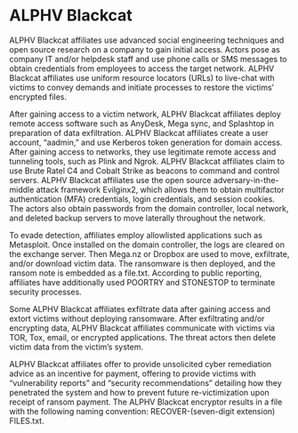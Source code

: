 # ALPHV Blackcat

ALPHV Blackcat affiliates use advanced social engineering techniques and open source research on a company to gain initial access. Actors pose as company IT and/or helpdesk staff and use phone calls or SMS messages to obtain credentials from employees to access the target network. ALPHV Blackcat affiliates use uniform resource locators (URLs) to live-chat with victims to convey demands and initiate processes to restore the victims’ encrypted files.

After gaining access to a victim network, ALPHV Blackcat affiliates deploy remote access software such as AnyDesk, Mega sync, and Splashtop in preparation of data exfiltration. ALPHV Blackcat affiliates create a user account, “aadmin,” and use Kerberos token generation for domain access. After gaining access to networks, they use legitimate remote access and tunneling tools, such as Plink and Ngrok. ALPHV Blackcat affiliates claim to use Brute Ratel C4 and Cobalt Strike as beacons to command and control servers. ALPHV Blackcat affiliates use the open source adversary-in-the-middle attack framework Evilginx2, which allows them to obtain multifactor authentication (MFA) credentials, login credentials, and session cookies. The actors also obtain passwords from the domain controller, local network, and deleted backup servers to move laterally throughout the network.

To evade detection, affiliates employ allowlisted applications such as Metasploit. Once installed on the domain controller, the logs are cleared on the exchange server. Then Mega.nz or Dropbox are used to move, exfiltrate, and/or download victim data. The ransomware is then deployed, and the ransom note is embedded as a file.txt. According to public reporting, affiliates have additionally used POORTRY and STONESTOP to terminate security processes.

Some ALPHV Blackcat affiliates exfiltrate data after gaining access and extort victims without deploying ransomware. After exfiltrating and/or encrypting data, ALPHV Blackcat affiliates communicate with victims via TOR, Tox, email, or encrypted applications. The threat actors then delete victim data from the victim’s system.

ALPHV Blackcat affiliates offer to provide unsolicited cyber remediation advice as an incentive for payment, offering to provide victims with “vulnerability reports” and “security recommendations” detailing how they penetrated the system and how to prevent future re-victimization upon receipt of ransom payment. The ALPHV Blackcat encryptor results in a file with the following naming convention: RECOVER-(seven-digit extension) FILES.txt.
